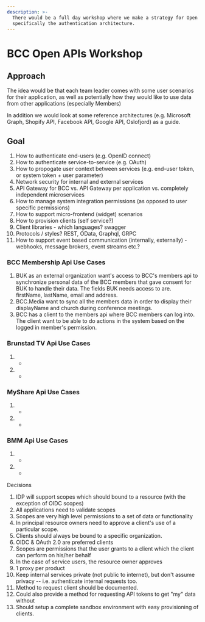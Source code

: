 ```yaml
---
description: >-
  There would be a full day workshop where we make a strategy for Open APIs and
  specifically the authentication architecture.
---
```


# BCC Open APIs Workshop

## Approach

The idea would be that each team leader comes with some user scenarios for their application, as well as potentially how they would like to use data from other applications \(especially Members\)

In addition we would look at some reference architectures \(e.g. Microsoft Graph, Shopify API, Facebook API, Google API, Oslofjord\) as a guide.

## Goal

1. How to authenticate end-users \(e.g. OpenID connect\)
2. How to authenticate service-to-service \(e.g. OAuth\)
3. How to propogate user context between services \(e.g. end-user token, or system token + user parameter\)
4. Network security for internal and external services
5. API Gateway for BCC vs. API Gateway per application vs. completely independent microservices
6. How to manage system integration permissions \(as opposed to user specific permissions\)
7. How to support micro-frontend \(widget\) scenarios
8. How to provision clients \(self service?\)
9. Client libraries - which languages? swagger
10. Protocols / styles? REST, OData, Graphql, GRPC
11. How to support event based communication \(internally, externally\) - webhooks, message brokers, event streams etc.?

### BCC Membership Api Use Cases

1. BUK as an external organization want's access to BCC's members api to synchronize personal data of the BCC members that gave consent for BUK to handle their data. The fields BUK needs access to are. firstName, lastName, email and address.
2. BCC.Media want to sync all the members data in order to display their displayName and church during conference meetings.
3. BCC has a client to the members api where BCC members can log into. The client want to be able to do actions in the system based on the logged in member's permission.

### Brunstad TV Api Use Cases

1. -
2. -

### MyShare Api Use Cases

1. -
2. -

### BMM Api Use Cases

1. -
2. -

Decisions

1. IDP will support scopes which should bound to a resource \(with the exception of OIDC scopes\)
2. All applications need to validate scopes
3. Scopes are very high level permissions to a set of data or functionality
4. In principal resource owners need to approve a client's use of a particular scope.
5. Clients should always be bound to a specific organization.
6. OIDC & OAuth 2.0 are preferred clients
7. Scopes are permissions that the user grants to a client which the client can perform on his/her behalf
8. In the case of service users, the resource owner approves 
9. 1 proxy per product
10. Keep internal services private \(not public to internet\), but don't assume privacy -- i.e. authenticate internal requests too.
11. Method to request client should be documented.
12. Could also provide a method for requesting API tokens to get "my" data without 
13. Should setup a complete sandbox environment with easy provisioning of clients.






